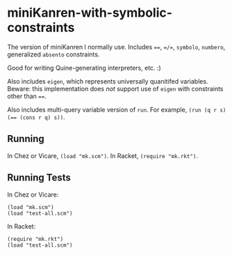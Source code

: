 # miniKanren-with-symbolic-constraints

The version of miniKanren I normally use.  Includes `==`, `=/=`, `symbolo`, `numbero`, generalized `absento` constraints.

Good for writing Quine-generating interpreters, etc.  :)

Also includes `eigen`, which represents universally quanitifed variables.  Beware:  this implementation does *not* support use of `eigen` with constraints other than `==`.

Also includes multi-query variable version of `run`.
For example, `(run (q r s) (== (cons r q) s))`.

## Running

In Chez or Vicare, `(load "mk.scm")`. In Racket, `(require "mk.rkt")`.

## Running Tests

In Chez or Vicare:

```
(load "mk.scm")
(load "test-all.scm")
```

In Racket:

```
(require "mk.rkt")
(load "test-all.scm")
```


